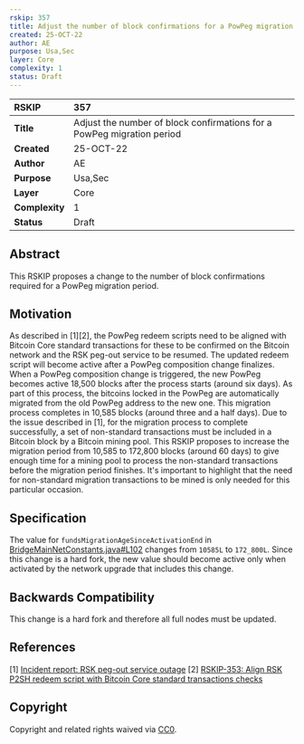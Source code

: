 ```yaml
---
rskip: 357
title: Adjust the number of block confirmations for a PowPeg migration period
created: 25-OCT-22
author: AE
purpose: Usa,Sec
layer: Core
complexity: 1
status: Draft
---
```


|RSKIP          |357           |
| :------------ |:-------------|
|**Title**      |Adjust the number of block confirmations for a PowPeg migration period |
|**Created**    |25-OCT-22 |
|**Author**     |AE |
|**Purpose**    |Usa,Sec |
|**Layer**      |Core |
|**Complexity** |1 |
|**Status**     |Draft |

## Abstract

This RSKIP proposes a change to the number of block confirmations required for a PowPeg migration period.

## Motivation

As described in [1][2], the PowPeg redeem scripts need to be aligned with Bitcoin Core standard transactions for these to be confirmed on the Bitcoin network and the RSK peg-out service to be resumed. The updated redeem script will become active after a PowPeg composition change finalizes. When a PowPeg composition change is triggered, the new PowPeg becomes active 18,500 blocks after the process starts (around six days). As part of this process, the bitcoins locked in the PowPeg are automatically migrated from the old PowPeg address to the new one. This migration process completes in 10,585 blocks (around three and a half days). Due to the issue described in [1], for the migration process to complete successfully, a set of non-standard transactions must be included in a Bitcoin block by a Bitcoin mining pool. This RSKIP proposes to increase the migration period from 10,585 to 172,800 blocks (around 60 days) to give enough time for a mining pool to process the non-standard transactions before the migration period finishes. It's important to highlight that the need for non-standard migration transactions to be mined is only needed for this particular occasion. 

## Specification

The value for `fundsMigrationAgeSinceActivationEnd` in [BridgeMainNetConstants.java#L102](https://github.com/rsksmart/rskj/blob/HOP-4.0.0/rskj-core/src/main/java/co/rsk/config/BridgeMainNetConstants.java) changes from `10585L` to `172_800L`. Since this change is a hard fork, the new value should become active only when activated by the network upgrade that includes this change.

## Backwards Compatibility

This change is a hard fork and therefore all full nodes must be updated.

## References

[1] [Incident report: RSK peg-out service outage](https://blog.rsk.co/noticia/incident-report-rsk-peg-out-service-outage/) 
[2] [RSKIP-353: Align RSK P2SH redeem script with Bitcoin Core standard transactions checks](https://github.com/rsksmart/RSKIPs/blob/master/IPs/RSKIP353.md)

## Copyright

Copyright and related rights waived via [CC0](https://creativecommons.org/publicdomain/zero/1.0/).
